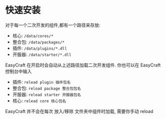 # 快速安装

对于每一个二次开发的组件,都有一个路径来存放:

* 核心: `/data/cores/*`
* 整合包: `/data/packages/*`
* 插件: `/data/plugins/*.dll`
* 开服器: `/data/starter/*.dll`

EasyCraft 在开启时会自动从上述路径加载二次开发组件. 你也可以在 EasyCraft 控制台中输入


* 插件: `relead plugin 插件包名`
* 整合包: `reload package 整合包包名`
* 开服器: `relead starter 开服器包名`
* 核心: `relead core 核心包名`

EasyCraft 并不会在每次 放入/移除 文件夹中组件时加载, 需要你手动 reload

